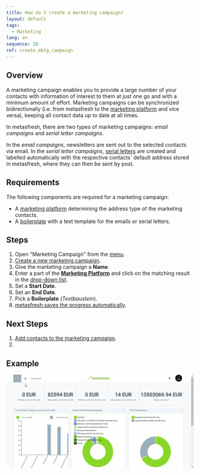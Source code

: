 ```yaml
---
title: How do I create a marketing campaign?
layout: default
tags:
  - Marketing
lang: en
sequence: 20
ref: create_mktg_campaign
---
```


## Overview
A marketing campaign enables you to provide a large number of your contacts with information of interest to them at just one go and with a minimum amount of effort. Marketing campaigns can be synchronized bidirectionally (i.e. from metasfresh to the [marketing platform](Create_MKTG_platform) and vice versa), keeping all contact data up to date at all times.

In metasfresh, there are two types of marketing campaigns: *email campaigns* and *serial letter campaigns*.

In the *email campaigns*, newsletters are sent out to the selected contacts via email. In the *serial letter campaigns*, [serial letters](Create_serial_letters) are created and labelled automatically with the respective contacts' default address stored in metasfresh, where they can then be sent by post.

## Requirements
The following components are required for a marketing campaign:
- A [marketing platform](Create_MKTG_platform) determining the address type of the marketing contacts.
- A [boilerplate](Create_boilerplate) with a text template for the emails or serial letters.

## Steps
1. Open "Marketing Campaign" from the [menu](Menu).
1. [Create a new marketing campaign](New_Record_Window).
1. Give the marketing campaign a **Name**.
1. Enter a part of the [**Marketing Platform**](Create_MKTG_platform) and click on the matching result in the <a href="Keyboard_shortcuts_reference#dropdown" title="Dynamic Search Box (Autocompletion)">drop-down list</a>.
1. Set a **Start Date**.
1. Set an **End Date**.
1. Pick a **Boilerplate** (*Textbaustein*).
1. [metasfresh saves the progress automatically](Saveindicator).

## Next Steps
1. [Add contacts to the marketing campaign](Add_contacts_to_MKTG_campaign).
1.

## Example
<kbd><img src="assets/Create_MKTG_campaign.gif" alt="GIF: Create a Marketing Campaign"></kbd>

